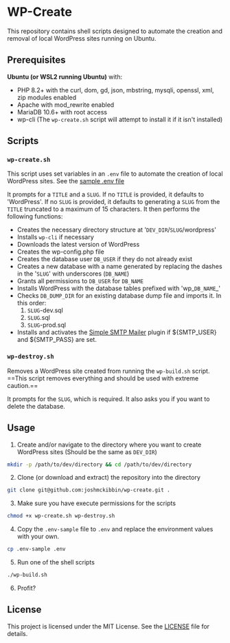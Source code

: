 # WP-Create

This repository contains shell scripts designed to automate the creation and removal of local WordPress sites running on Ubuntu.

## Prerequisites

**Ubuntu (or WSL2 running Ubuntu)** with:
- PHP 8.2+ with the curl, dom, gd, json, mbstring, mysqli, openssl, xml, zip modules enabled
- Apache with mod_rewrite enabled
- MariaDB 10.6+ with root access
- wp-cli (The `wp-create.sh` script will attempt to install it if it isn't installed)

## Scripts

### `wp-create.sh`
This script uses set variables in an `.env` file to automate the creation of local WordPress sites.
See the [sample .env file](.env-sample)

It prompts for a `TITLE` and a `SLUG`. If no `TITLE` is provided, it defaults to 'WordPress'.
If no `SLUG` is provided, it defaults to generating a `SLUG` from the `TITLE` truncated to a maximum of 15 characters.
It then performs the following functions:

- Creates the necessary directory structure at '`DEV_DIR`/`SLUG`/wordpress'
- Installs `wp-cli` if necessary
- Downloads the latest version of WordPress
- Creates the wp-config.php file
- Creates the database user `DB_USER` if they do not already exist
- Creates a new database with a name generated by replacing the dashes in the '`SLUG`' with underscores (`DB_NAME`)
- Grants all permissions to `DB_USER` for `DB_NAME`
- Installs WordPress with the database tables prefixed with 'wp_`DB_NAME`_' 
- Checks `DB_DUMP_DIR` for an existing database dump file and imports it. In this order:
	1. `SLUG`-dev.sql
	2. `SLUG`.sql
	3. `SLUG`-prod.sql
- Installs and activates the [Simple SMTP Mailer](https://wordpress.org/plugins/simple-smtp-mailer) plugin if ${SMTP_USER} and ${SMTP_PASS} are set.

### `wp-destroy.sh`
Removes a WordPress site created from running the `wp-build.sh` script.
==This script removes everything and should be used with extreme caution.==

It prompts for the `SLUG`, which is required.
It also asks you if you want to delete the database.

## Usage

1. Create and/or navigate to the directory where you want to create WordPress sites (Should be the same as `DEV_DIR`)

```sh
mkdir -p /path/to/dev/directory && cd /path/to/dev/directory
```

2. Clone (or download and extract) the repository into the directory

```sh
git clone git@github.com:joshmckibbin/wp-create.git .
```

3. Make sure you have execute permissions for the scripts

```sh
chmod +x wp-create.sh wp-destroy.sh
```

4. Copy the `.env-sample` file to `.env` and replace the environment values with your own.

```sh
cp .env-sample .env
```

5. Run one of the shell scripts

```sh
./wp-build.sh
```

6. Profit?

## License

This project is licensed under the MIT License. See the [LICENSE](LICENSE) file for details.